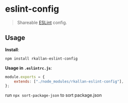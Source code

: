 # eslint-config

> Shareable [ESLint](https://eslint.org/) config.

## Usage

**Install**:

```bash
npm install rkallan-eslint-config
```

**Usage in `.eslintrc.js`**:

```js
module.exports = {
    extends: ["./node_modules/rkallan-eslint-config"],
};
```

run `npx sort-package-json` to sort package.json
